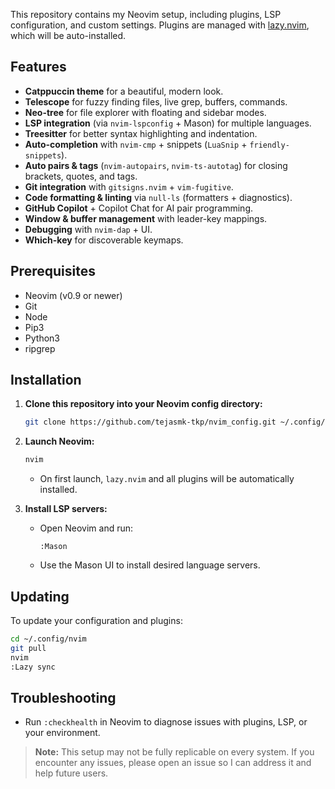 This repository contains my Neovim setup, including plugins, LSP configuration, and custom settings. Plugins are managed with [lazy.nvim](https://github.com/folke/lazy.nvim), which will be auto-installed.

## Features

- **Catppuccin theme** for a beautiful, modern look.  
- **Telescope** for fuzzy finding files, live grep, buffers, commands.  
- **Neo-tree** for file explorer with floating and sidebar modes.  
- **LSP integration** (via `nvim-lspconfig` + Mason) for multiple languages.  
- **Treesitter** for better syntax highlighting and indentation.  
- **Auto-completion** with `nvim-cmp` + snippets (`LuaSnip` + `friendly-snippets`).  
- **Auto pairs & tags** (`nvim-autopairs`, `nvim-ts-autotag`) for closing brackets, quotes, and tags.  
- **Git integration** with `gitsigns.nvim` + `vim-fugitive`.  
- **Code formatting & linting** via `null-ls` (formatters + diagnostics).  
- **GitHub Copilot** + Copilot Chat for AI pair programming.  
- **Window & buffer management** with leader-key mappings.  
- **Debugging** with `nvim-dap` + UI.  
- **Which-key** for discoverable keymaps. 

## Prerequisites

- Neovim (v0.9 or newer)
- Git
- Node
- Pip3
- Python3
- ripgrep

## Installation

1. **Clone this repository into your Neovim config directory:**
   ```sh
   git clone https://github.com/tejasmk-tkp/nvim_config.git ~/.config/nvim
   ```

2. **Launch Neovim:**
   ```sh
   nvim
   ```
   - On first launch, `lazy.nvim` and all plugins will be automatically installed.

3. **Install LSP servers:**
   - Open Neovim and run:
     ```
     :Mason
     ```
   - Use the Mason UI to install desired language servers.

## Updating

To update your configuration and plugins:
```sh
cd ~/.config/nvim
git pull
nvim
:Lazy sync
```

## Troubleshooting

- Run `:checkhealth` in Neovim to diagnose issues with plugins, LSP, or your environment.

> **Note:** This setup may not be fully replicable on every system. If you encounter any issues, please open an issue so I can address it and help future users.
